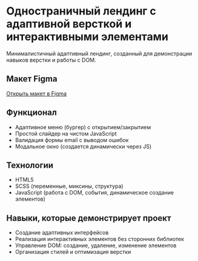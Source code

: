# Одностраничный лендинг с адаптивной версткой и интерактивными элементами
Минималистичный адаптивный лендинг, созданный для демонстрации навыков верстки и работы с DOM.

## Макет Figma
[Открыть макет в Figma](https://www.figma.com/design/h8noBnTMtXKEm5Prwm59UN/Moon-River?node-id=0-1&p=f&t=NQMtbfQoN5OmD3u8-0)

## Функционал
- Адаптивное меню (бургер) с открытием/закрытием
- Простой слайдер на чистом JavaScript
- Валидация формы email с выводом ошибок
- Модальное окно (создается динамически через JS)

## Технологии
- HTML5
- SCSS (переменные, миксины, структура)
- JavaScript (работа с DOM, события, динамическое создание элементов)

## Навыки, которые демонстрирует проект
- Создание адаптивных интерфейсов
- Реализация интерактивных элементов без сторонних библиотек
- Управление DOM: создание, удаление, изменение элементов
- Организация стилей и оптимизация верстки
